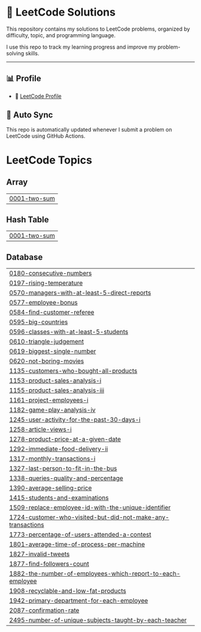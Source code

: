 # 🧠 LeetCode Solutions

This repository contains my solutions to LeetCode problems, organized by difficulty, topic, and programming language.

I use this repo to track my learning progress and improve my problem-solving skills.

---

## 📊 Profile

- 👤 [LeetCode Profile](https://leetcode.com/pavanthandrangi)
  

## 🔁 Auto Sync

This repo is automatically updated whenever I submit a problem on LeetCode using GitHub Actions.




<!---LeetCode Topics Start-->
# LeetCode Topics
## Array
|  |
| ------- |
| [0001-two-sum](https://github.com/pavanthandrangi29/leetcode/tree/master/0001-two-sum) |
## Hash Table
|  |
| ------- |
| [0001-two-sum](https://github.com/pavanthandrangi29/leetcode/tree/master/0001-two-sum) |
## Database
|  |
| ------- |
| [0180-consecutive-numbers](https://github.com/pavanthandrangi29/leetcode/tree/master/0180-consecutive-numbers) |
| [0197-rising-temperature](https://github.com/pavanthandrangi29/leetcode/tree/master/0197-rising-temperature) |
| [0570-managers-with-at-least-5-direct-reports](https://github.com/pavanthandrangi29/leetcode/tree/master/0570-managers-with-at-least-5-direct-reports) |
| [0577-employee-bonus](https://github.com/pavanthandrangi29/leetcode/tree/master/0577-employee-bonus) |
| [0584-find-customer-referee](https://github.com/pavanthandrangi29/leetcode/tree/master/0584-find-customer-referee) |
| [0595-big-countries](https://github.com/pavanthandrangi29/leetcode/tree/master/0595-big-countries) |
| [0596-classes-with-at-least-5-students](https://github.com/pavanthandrangi29/leetcode/tree/master/0596-classes-with-at-least-5-students) |
| [0610-triangle-judgement](https://github.com/pavanthandrangi29/leetcode/tree/master/0610-triangle-judgement) |
| [0619-biggest-single-number](https://github.com/pavanthandrangi29/leetcode/tree/master/0619-biggest-single-number) |
| [0620-not-boring-movies](https://github.com/pavanthandrangi29/leetcode/tree/master/0620-not-boring-movies) |
| [1135-customers-who-bought-all-products](https://github.com/pavanthandrangi29/leetcode/tree/master/1135-customers-who-bought-all-products) |
| [1153-product-sales-analysis-i](https://github.com/pavanthandrangi29/leetcode/tree/master/1153-product-sales-analysis-i) |
| [1155-product-sales-analysis-iii](https://github.com/pavanthandrangi29/leetcode/tree/master/1155-product-sales-analysis-iii) |
| [1161-project-employees-i](https://github.com/pavanthandrangi29/leetcode/tree/master/1161-project-employees-i) |
| [1182-game-play-analysis-iv](https://github.com/pavanthandrangi29/leetcode/tree/master/1182-game-play-analysis-iv) |
| [1245-user-activity-for-the-past-30-days-i](https://github.com/pavanthandrangi29/leetcode/tree/master/1245-user-activity-for-the-past-30-days-i) |
| [1258-article-views-i](https://github.com/pavanthandrangi29/leetcode/tree/master/1258-article-views-i) |
| [1278-product-price-at-a-given-date](https://github.com/pavanthandrangi29/leetcode/tree/master/1278-product-price-at-a-given-date) |
| [1292-immediate-food-delivery-ii](https://github.com/pavanthandrangi29/leetcode/tree/master/1292-immediate-food-delivery-ii) |
| [1317-monthly-transactions-i](https://github.com/pavanthandrangi29/leetcode/tree/master/1317-monthly-transactions-i) |
| [1327-last-person-to-fit-in-the-bus](https://github.com/pavanthandrangi29/leetcode/tree/master/1327-last-person-to-fit-in-the-bus) |
| [1338-queries-quality-and-percentage](https://github.com/pavanthandrangi29/leetcode/tree/master/1338-queries-quality-and-percentage) |
| [1390-average-selling-price](https://github.com/pavanthandrangi29/leetcode/tree/master/1390-average-selling-price) |
| [1415-students-and-examinations](https://github.com/pavanthandrangi29/leetcode/tree/master/1415-students-and-examinations) |
| [1509-replace-employee-id-with-the-unique-identifier](https://github.com/pavanthandrangi29/leetcode/tree/master/1509-replace-employee-id-with-the-unique-identifier) |
| [1724-customer-who-visited-but-did-not-make-any-transactions](https://github.com/pavanthandrangi29/leetcode/tree/master/1724-customer-who-visited-but-did-not-make-any-transactions) |
| [1773-percentage-of-users-attended-a-contest](https://github.com/pavanthandrangi29/leetcode/tree/master/1773-percentage-of-users-attended-a-contest) |
| [1801-average-time-of-process-per-machine](https://github.com/pavanthandrangi29/leetcode/tree/master/1801-average-time-of-process-per-machine) |
| [1827-invalid-tweets](https://github.com/pavanthandrangi29/leetcode/tree/master/1827-invalid-tweets) |
| [1877-find-followers-count](https://github.com/pavanthandrangi29/leetcode/tree/master/1877-find-followers-count) |
| [1882-the-number-of-employees-which-report-to-each-employee](https://github.com/pavanthandrangi29/leetcode/tree/master/1882-the-number-of-employees-which-report-to-each-employee) |
| [1908-recyclable-and-low-fat-products](https://github.com/pavanthandrangi29/leetcode/tree/master/1908-recyclable-and-low-fat-products) |
| [1942-primary-department-for-each-employee](https://github.com/pavanthandrangi29/leetcode/tree/master/1942-primary-department-for-each-employee) |
| [2087-confirmation-rate](https://github.com/pavanthandrangi29/leetcode/tree/master/2087-confirmation-rate) |
| [2495-number-of-unique-subjects-taught-by-each-teacher](https://github.com/pavanthandrangi29/leetcode/tree/master/2495-number-of-unique-subjects-taught-by-each-teacher) |
<!---LeetCode Topics End-->